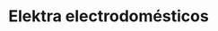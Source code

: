 ---
title: "Elektra electrodomésticos"
url: /pamplona-iruna/elektra-electrodomesticos/
shop: Elektronik
---